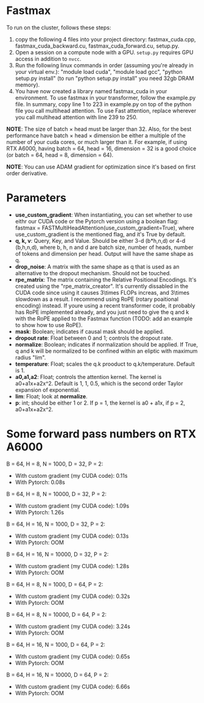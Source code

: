 # Fastmax
To run on the cluster, follows these steps:
1. copy the following 4 files into your project directory: fastmax_cuda.cpp, fastmax_cuda_backward.cu, fastmax_cuda_forward.cu, setup.py.
2. Open a session on a compute node with a GPU. `setup.py` requires GPU access in addition to `nvcc`.
3. Run the following linux commands in order (assuming you're already in your virtual env.): "module load cuda", "module load gcc", "python setup.py install" (to run "python setup.py install" you need 32gb DRAM memory).
4. You have now created a library named fastmax_cuda in your environment. To use fastmax in your transformer, follow the example.py file. In summary, copy line 1 to 223 in example.py on top of the python file you call multihead attention. To use Fast attention, replace wherever you call multihead attention with line 239 to 250.

**NOTE**: The size of batch $\times$ head must be larger than 32. Also, for the best performance have batch $\times$ head $\times$ dimension be either a multiple of the number of your cuda cores, or much larger than it. For example, if using RTX A6000, having batch = 64, head = 16, dimension = 32 is a good choice (or batch = 64, head = 8, dimension = 64).

**NOTE**: You can use ADAM gradient for optimization since it's based on first order derivative.

# Parameters
- **use_custom_gradient**: When instantiating, you can set whether to use eithr our CUDA code or the Pytorch version using a boolean flag: fastmax = FASTMultiHeadAttention(use_custom_gradient=True), where use_custom_gradient is the mentioned flag, and it's True by default.
- **q, k, v**: Query, Key, and Value. Should be either 3-d (b*h,n,d) or 4-d (b,h,n,d), where b, h, n and d are batch size, number of heads, number of tokens and dimension per head. Output will have the same shape as q.
- **drop_noise**: A matrix with the same shape as q that is used as an alternative to the dropout mechanism. Should not be touched.
- **rpe_matrix**: The matrix containing the Relative Positional Encodings. It's created using the "rpe_matrix_creator". It's currently dissabled in the CUDA code since using it causes 3\times FLOPs increas, and 3\times slowdown as a result. I recommend using RoPE (rotary poaitional encoding) instead. If youre using a recent transformer code, it probably has RoPE implemented already, and you just need to give the q and k with the RoPE applied to the Fastmax function (TODO: add an example to show how to use RoPE).
- **mask**: Boolean; indicates if causal mask should be applied.
- **dropout rate**: Float between 0 and 1; controls the dropout rate.
- **normalize**: Boolean; indicates if normalization should be applied. If True, q and k will be normalized to be confined within an eliptic with maximum radius "lim".
- **temperature**: Float; scales the q.k prooduct to q.k/temperature. Default is 1.
- **a0,a1,a2**: Float; controls the attention kernel. The kernel is a0+a1x+a2x^2. Default is 1, 1, 0.5, which is the second order Taylor expansion of exponential.
- **lim**: Float; look at **normalize**.
- **p**: int; should be either 1 or 2. If p = 1, the kernel is a0 + a1x, if p = 2, a0+a1x+a2x^2.


# Some forward pass numbers on RTX A6000
B = 64, H = 8, N = 1000, D = 32, P = 2:
- With custom gradient (my CUDA code): 0.11s
- With Pytorch: 0.08s

B = 64, H = 8, N = 10000, D = 32, P = 2:
- With custom gradient (my CUDA code): 1.09s
- With Pytorch: 1.26s
  
B = 64, H = 16, N = 1000, D = 32, P = 2:
- With custom gradient (my CUDA code): 0.13s
- With Pytorch: OOM

B = 64, H = 16, N = 10000, D = 32, P = 2:
- With custom gradient (my CUDA code): 1.28s
- With Pytorch: OOM

B = 64, H = 8, N = 1000, D = 64, P = 2:
- With custom gradient (my CUDA code): 0.32s
- With Pytorch: OOM

B = 64, H = 8, N = 10000, D = 64, P = 2:
- With custom gradient (my CUDA code): 3.24s
- With Pytorch: OOM

B = 64, H = 16, N = 1000, D = 64, P = 2:
- With custom gradient (my CUDA code): 0.65s
- With Pytorch: OOM

B = 64, H = 16, N = 10000, D = 64, P = 2:
- With custom gradient (my CUDA code): 6.66s
- With Pytorch: OOM
